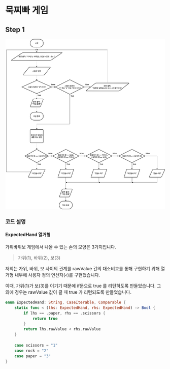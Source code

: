 # 묵찌빠 게임

## Step 1

![묵찌빠 게임 순서도](ios-rock-paper-scissors.drawio.png)

### 코드 설명

#### ExpectedHand 열거형

가위바위보 게임에서 나올 수 있는 손의 모양은 3가지입니다.
> 가위(1), 바위(2), 보(3)

저희는 가위, 바위, 보 사이의 관계를 rawValue 간의 대소비교를 통해 구현하기 위해
열거형 내부에 사용자 정의 연산자(`<`)를 구현했습니다.

이때, 가위(1)가 보(3)를 이기기 때문에 if문으로 true 를 리턴하도록 만들었습니다.
그 외에 경우는 rawValue 값이 클 때 true 가 리턴되도록 만들었습니다.

```swift
enum ExpectedHand: String, CaseIterable, Comparable {
    static func < (lhs: ExpectedHand, rhs: ExpectedHand) -> Bool {
        if lhs == .paper, rhs == .scissors {
            return true
        }
        return lhs.rawValue < rhs.rawValue
    }
    
    case scissors = "1"
    case rock = "2"
    case paper = "3"
}
```

